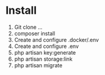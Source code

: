 # Install
1. Git clone ...
2. composer install 
3. Create and configure .docker/.env
4. Create and configure .env
5. php artisan key:generate
6. php artisan storage:link
7. php artisan migrate
